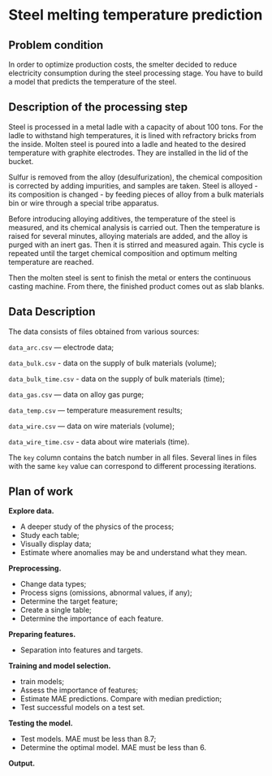 # Steel melting temperature prediction

## Problem condition

In order to optimize production costs, the smelter decided to reduce electricity consumption during the steel processing stage. You have to build a model that predicts the temperature of the steel.




## Description of the processing step

Steel is processed in a metal ladle with a capacity of about 100 tons. For the ladle to withstand high temperatures, it is lined with refractory bricks from the inside. Molten steel is poured into a ladle and heated to the desired temperature with graphite electrodes. They are installed in the lid of the bucket.

Sulfur is removed from the alloy (desulfurization), the chemical composition is corrected by adding impurities, and samples are taken. Steel is alloyed - its composition is changed - by feeding pieces of alloy from a bulk materials bin or wire through a special tribe apparatus.

Before introducing alloying additives, the temperature of the steel is measured, and its chemical analysis is carried out. Then the temperature is raised for several minutes, alloying materials are added, and the alloy is purged with an inert gas. Then it is stirred and measured again. This cycle is repeated until the target chemical composition and optimum melting temperature are reached.

Then the molten steel is sent to finish the metal or enters the continuous casting machine. From there, the finished product comes out as slab blanks.

## Data Description

The data consists of files obtained from various sources:

<code>data_arc.csv</code> — electrode data;

<code>data_bulk.csv</code> - data on the supply of bulk materials (volume);

<code>data_bulk_time.csv</code> - data on the supply of bulk materials (time);

<code>data_gas.csv</code> — data on alloy gas purge;

<code>data_temp.csv</code> — temperature measurement results;

<code>data_wire.csv</code> — data on wire materials (volume);

<code>data_wire_time.csv</code> - data about wire materials (time).

The <code>key</code> column contains the batch number in all files. Several lines in files with the same <code>key</code> value can correspond to different processing iterations.

## Plan of work

<b>Explore data.</b>
- A deeper study of the physics of the process;
- Study each table;
- Visually display data;
- Estimate where anomalies may be and understand what they mean.

<b>Preprocessing.</b>
- Change data types;
- Process signs (omissions, abnormal values, if any);
- Determine the target feature;
- Create a single table;
- Determine the importance of each feature.

<b>Preparing features.</b>
- Separation into features and targets.

<b>Training and model selection.</b>
- train models;
- Assess the importance of features;
- Estimate MAE predictions. Compare with median prediction;
- Test successful models on a test set.

<b>Testing the model.</b>
- Test models. MAE must be less than 8.7;
- Determine the optimal model. MAE must be less than 6.

<b>Output.</b>
